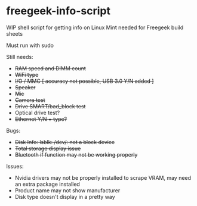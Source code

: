 # freegeek-info-script
WIP shell script for getting info on Linux Mint needed for Freegeek build sheets

Must run with sudo

Still needs:
- ~~RAM speed and DIMM count~~
- ~~WiFi type~~
- ~~I/O / MMC [ accuracy not possible, USB 3.0 Y/N added ]~~
- ~~Speaker~~
- ~~Mic~~
- ~~Camera test~~
- ~~Drive SMART/bad_block test~~
- Optical drive test?
- ~~Ethernet Y/N + type?~~

Bugs:
- ~~Disk Info: lsblk: /dev/: not a block device~~
- ~~Total storage display issue~~
- ~~Bluetooth if function may not be working properly~~

Issues:
- Nvidia drivers may not be properly installed to scrape VRAM, may need an extra package installed
- Product name may not show manufacturer
- Disk type doesn't display in a pretty way

